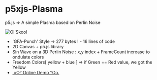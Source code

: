 # p5xjs-Plasma 

p5.js => A simple Plasma based on Perlin Noise

![Ol'Skool](https://github.com/CaptainFurax/p5xjs-plasma/blob/main/CPT2204030139-512x384.gif)

+ 'GFA-Punch' Style -> 277 bytes ! - 16 lines of code
+ 2D Canvas + p5.js library
+ Sin Wave on a 3D Perlin Noise : x,y index + FrameCount increase to ondulate colors
+ Freedom Colors[ yellow + blue ] => if Green == Red value, we got the Yellow 
+ [.oO° Online Demo °Oo.](https://captainfurax.github.io/p5xjs-plasma/)

